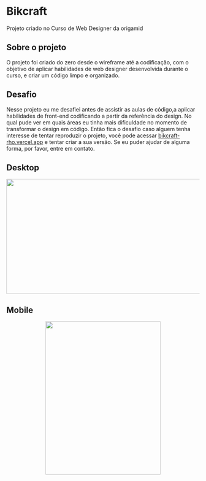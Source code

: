 # Bikcraft
Projeto criado no Curso de Web Designer da origamid

## Sobre o projeto
O projeto foi criado do zero desde o wireframe até a codificação, com o objetivo de aplicar habilidades de web designer desenvolvida durante o curso, e criar um código limpo e organizado.

## Desafio
Nesse projeto eu me desafiei antes de assistir as aulas de código,a aplicar habilidades de front-end codificando a partir da referência do design. No qual pude ver em quais áreas eu tinha mais dificuldade no momento de transformar o design em código. Então fica o desafio caso alguem tenha interesse de tentar reproduzir o projeto, você pode acessar <a href=https://bikcraft-rho.vercel.app/>bikcraft-rho.vercel.app</a> e tentar criar a sua versão. Se eu puder ajudar de alguma forma, por favor, entre em contato. 

## Desktop 
<p align="center">
  <img src="https://github.com/Leonardo-Burtet/bikcraft/blob/master/Bikcraft%20-%20Bicicletas%20Personalizadas%20(2).gif" width="600" height="300" />
 </p>
 
 ## Mobile
 
 <p align="center"> 
  <img src="https://github.com/Leonardo-Burtet/bikcraft/blob/master/Bikcraft%20-%20Bicicletas%20Personalizadas%20(4).gif" width="300" height="400" />
  </p>
